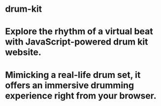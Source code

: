 # drum-kit
# Explore the rhythm of a virtual beat with JavaScript-powered drum kit website.
# Mimicking a real-life drum set, it offers an immersive drumming experience right from your browser.
